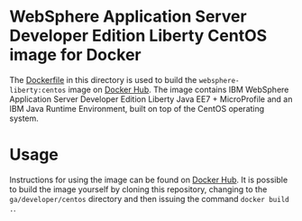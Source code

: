 # WebSphere Application Server Developer Edition Liberty CentOS image for Docker

The [Dockerfile](Dockerfile) in this directory is used to build the `websphere-liberty:centos` image on [Docker Hub](https://registry.hub.docker.com/_/websphere-liberty/). The image contains IBM WebSphere Application Server Developer Edition Liberty Java EE7 + MicroProfile and an IBM Java Runtime Environment, built on top of the CentOS operating system.

# Usage

Instructions for using the image can be found on [Docker Hub](https://registry.hub.docker.com/_/websphere-liberty/). It is possible to build the image yourself by cloning this repository, changing to the `ga/developer/centos` directory and then issuing the command `docker build .`.
